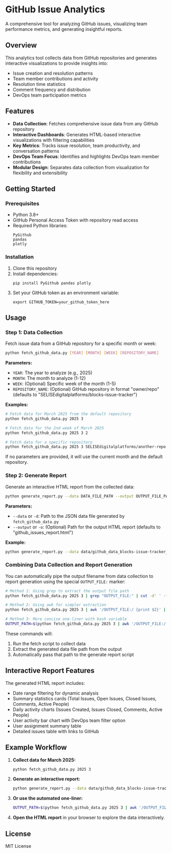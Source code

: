 # GitHub Issue Analytics
A comprehensive tool for analyzing GitHub issues, visualizing team performance metrics, and generating insightful reports.

## Overview
This analytics tool collects data from GitHub repositories and generates interactive visualizations to provide insights into:
- Issue creation and resolution patterns
- Team member contributions and activity
- Resolution time statistics
- Comment frequency and distribution
- DevOps team participation metrics

## Features
- **Data Collection**: Fetches comprehensive issue data from any GitHub repository
- **Interactive Dashboards**: Generates HTML-based interactive visualizations with filtering capabilities
- **Key Metrics**: Tracks issue resolution, team productivity, and conversation patterns
- **DevOps Team Focus**: Identifies and highlights DevOps team member contributions
- **Modular Design**: Separates data collection from visualization for flexibility and extensibility

## Getting Started

### Prerequisites
- Python 3.8+
- GitHub Personal Access Token with repository read access
- Required Python libraries:
  ```
  PyGithub
  pandas
  plotly
  ```

### Installation
1. Clone this repository
2. Install dependencies:
   ```
   pip install PyGithub pandas plotly
   ```
3. Set your GitHub token as an environment variable:
   ```
   export GITHUB_TOKEN=your_github_token_here
   ```

## Usage

### Step 1: Data Collection
Fetch issue data from a GitHub repository for a specific month or week:

```bash
python fetch_github_data.py [YEAR] [MONTH] [WEEK] [REPOSITORY_NAME]
```

**Parameters:**
- `YEAR`: The year to analyze (e.g., 2025)
- `MONTH`: The month to analyze (1-12)
- `WEEK`: (Optional) Specific week of the month (1-5)
- `REPOSITORY_NAME`: (Optional) GitHub repository in format "owner/repo" (defaults to "SELISEdigitalplatforms/blocks-issue-tracker")

**Examples:**
```bash
# Fetch data for March 2025 from the default repository
python fetch_github_data.py 2025 3

# Fetch data for the 2nd week of March 2025
python fetch_github_data.py 2025 3 2

# Fetch data for a specific repository
python fetch_github_data.py 2025 3 SELISEdigitalplatforms/another-repo
```

If no parameters are provided, it will use the current month and the default repository.

### Step 2: Generate Report
Generate an interactive HTML report from the collected data:

```bash
python generate_report.py --data DATA_FILE_PATH --output OUTPUT_FILE_PATH
```

**Parameters:**
- `--data` or `-d`: Path to the JSON data file generated by `fetch_github_data.py`
- `--output` or `-o`: (Optional) Path for the output HTML report (defaults to "github_issues_report.html")

**Example:**
```bash
python generate_report.py --data data/github_data_blocks-issue-tracker_2025_03.json --output out.html
```

### Combining Data Collection and Report Generation
You can automatically pipe the output filename from data collection to report generation using the special `OUTPUT_FILE:` marker:

```bash
# Method 1: Using grep to extract the output file path
python fetch_github_data.py 2025 3 | grep "OUTPUT_FILE:" | cut -d' ' -f2 | xargs -I{} python generate_report.py --data {} --output out.html

# Method 2: Using awk for simpler extraction
python fetch_github_data.py 2025 3 | awk '/OUTPUT_FILE:/ {print $2}' | xargs -I{} python generate_report.py --data {} --output out.html

# Method 3: More concise one-liner with bash variable
OUTPUT_PATH=$(python fetch_github_data.py 2025 3 | awk '/OUTPUT_FILE:/ {print $2}') && python generate_report.py --data $OUTPUT_PATH --output out.html
```

These commands will:
1. Run the fetch script to collect data
2. Extract the generated data file path from the output 
3. Automatically pass that path to the generate report script

## Interactive Report Features

The generated HTML report includes:
- Date range filtering for dynamic analysis
- Summary statistics cards (Total Issues, Open Issues, Closed Issues, Comments, Active People)
- Daily activity charts (Issues Created, Issues Closed, Comments, Active People)
- User activity bar chart with DevOps team filter option
- User assignment summary table
- Detailed issues table with links to GitHub

## Example Workflow

1. **Collect data for March 2025:**
   ```bash
   python fetch_github_data.py 2025 3
   ```

2. **Generate an interactive report:**
   ```bash
   python generate_report.py --data data/github_data_blocks-issue-tracker_2025_03.json --output march_report.html
   ```

3. **Or use the automated one-liner:**
   ```bash
   OUTPUT_PATH=$(python fetch_github_data.py 2025 3 | awk '/OUTPUT_FILE:/ {print $2}') && python generate_report.py --data $OUTPUT_PATH --output march_report.html
   ```

4. **Open the HTML report** in your browser to explore the data interactively.

## License
MIT License
